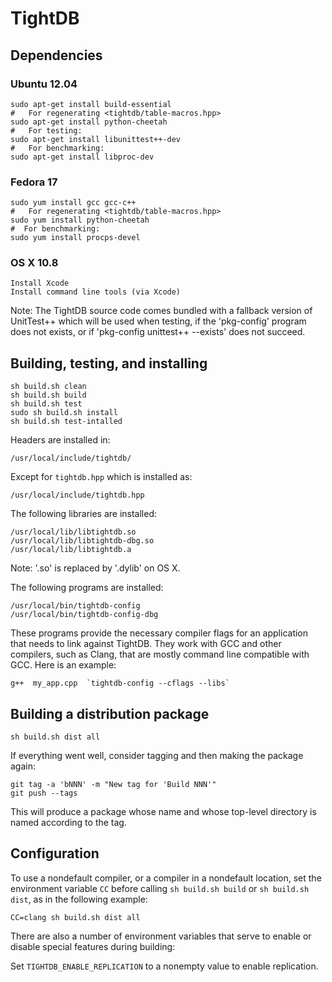 TightDB
=======

Dependencies
------------

### Ubuntu 12.04

    sudo apt-get install build-essential
    #   For regenerating <tightdb/table-macros.hpp>
    sudo apt-get install python-cheetah
    #   For testing:
    sudo apt-get install libunittest++-dev
    #   For benchmarking:
    sudo apt-get install libproc-dev

### Fedora 17

    sudo yum install gcc gcc-c++
    #   For regenerating <tightdb/table-macros.hpp>
    sudo yum install python-cheetah
    #  For benchmarking:
    sudo yum install procps-devel

### OS X 10.8

    Install Xcode
    Install command line tools (via Xcode)

Note: The TightDB source code comes bundled with a fallback version of
UnitTest++ which will be used when testing, if the 'pkg-config'
program does not exists, or if 'pkg-config unittest++ --exists' does
not succeed.


Building, testing, and installing
---------------------------------

    sh build.sh clean
    sh build.sh build
    sh build.sh test
    sudo sh build.sh install
    sh build.sh test-intalled

Headers are installed in:

    /usr/local/include/tightdb/

Except for `tightdb.hpp` which is installed as:

    /usr/local/include/tightdb.hpp

The following libraries are installed:

    /usr/local/lib/libtightdb.so
    /usr/local/lib/libtightdb-dbg.so
    /usr/local/lib/libtightdb.a

Note: '.so' is replaced by '.dylib' on OS X.

The following programs are installed:

    /usr/local/bin/tightdb-config
    /usr/local/bin/tightdb-config-dbg

These programs provide the necessary compiler flags for an application
that needs to link against TightDB. They work with GCC and other
compilers, such as Clang, that are mostly command line compatible with
GCC. Here is an example:

    g++  my_app.cpp  `tightdb-config --cflags --libs`


Building a distribution package
-------------------------------

    sh build.sh dist all

If everything went well, consider tagging and then making the package again:

    git tag -a 'bNNN' -m "New tag for 'Build NNN'"
    git push --tags

This will produce a package whose name and whose top-level directory
is named according to the tag.


Configuration
-------------

To use a nondefault compiler, or a compiler in a nondefault location,
set the environment variable `CC` before calling `sh build.sh build`
or `sh build.sh dist`, as in the following example:

    CC=clang sh build.sh dist all

There are also a number of environment variables that serve to enable
or disable special features during building:

Set `TIGHTDB_ENABLE_REPLICATION` to a nonempty value to enable
replication.
